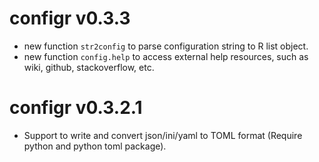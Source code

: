 # configr v0.3.3

- new function `str2config` to parse configuration string to R list object.
- new function `config.help` to access external help resources, such as wiki, github, stackoverflow, etc.

# configr v0.3.2.1

- Support to write and convert json/ini/yaml to TOML format (Require python and python toml package).
